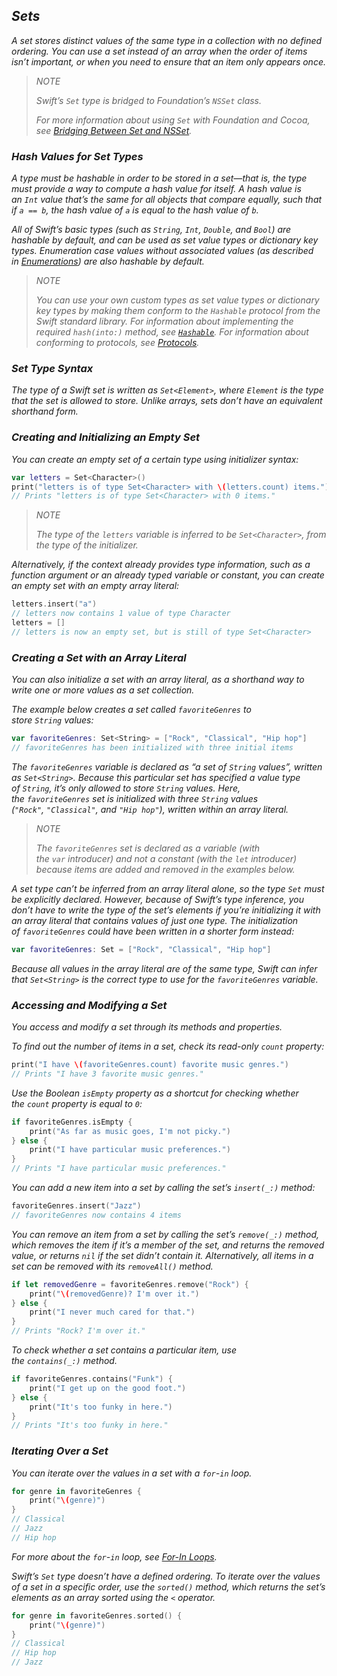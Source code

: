 ## *Sets*

*A set stores distinct values of the same type in a collection with no defined ordering. You can use a set instead of an array when the order of items isn’t important, or when you need to ensure that an item only appears once.*

> *NOTE*
> 
> *Swift’s `Set` type is bridged to Foundation’s `NSSet` class.*
> 
> *For more information about using `Set` with Foundation and Cocoa, see [Bridging Between Set and NSSet](https://developer.apple.com/documentation/swift/set#2845530).*

### *Hash Values for Set Types*

*A type must be hashable in order to be stored in a set—that is, the type must provide a way to compute a hash value for itself. A hash value is an `Int` value that’s the same for all objects that compare equally, such that if `a == b`, the hash value of `a` is equal to the hash value of `b`.*

*All of Swift’s basic types (such as `String`, `Int`, `Double`, and `Bool`) are hashable by default, and can be used as set value types or dictionary key types. Enumeration case values without associated values (as described in [Enumerations](https://docs.swift.org/swift-book/LanguageGuide/Enumerations.html)) are also hashable by default.*

> *NOTE*
> 
> *You can use your own custom types as set value types or dictionary key types by making them conform to the `Hashable` protocol from the Swift standard library. For information about implementing the required `hash(into:)` method, see [`Hashable`](https://developer.apple.com/documentation/swift/hashable). For information about conforming to protocols, see [Protocols](https://docs.swift.org/swift-book/LanguageGuide/Protocols.html).*

### *Set Type Syntax*

*The type of a Swift set is written as `Set<Element>`, where `Element` is the type that the set is allowed to store. Unlike arrays, sets don’t have an equivalent shorthand form.*

### *Creating and Initializing an Empty Set*

*You can create an empty set of a certain type using initializer syntax:*

```swift
var letters = Set<Character>()
print("letters is of type Set<Character> with \(letters.count) items.")
// Prints "letters is of type Set<Character> with 0 items."
```

> *NOTE*
> 
> *The type of the `letters` variable is inferred to be `Set<Character>`, from the type of the initializer.*

*Alternatively, if the context already provides type information, such as a function argument or an already typed variable or constant, you can create an empty set with an empty array literal:*

```swift
letters.insert("a")
// letters now contains 1 value of type Character
letters = []
// letters is now an empty set, but is still of type Set<Character>
```

### *Creating a Set with an Array Literal*

*You can also initialize a set with an array literal, as a shorthand way to write one or more values as a set collection.*

*The example below creates a set called `favoriteGenres` to store `String` values:*

```swift
var favoriteGenres: Set<String> = ["Rock", "Classical", "Hip hop"]
// favoriteGenres has been initialized with three initial items
```

*The `favoriteGenres` variable is declared as “a set of `String` values”, written as `Set<String>`. Because this particular set has specified a value type of `String`, it’s only allowed to store `String` values. Here, the `favoriteGenres` set is initialized with three `String` values (`"Rock"`, `"Classical"`, and `"Hip hop"`), written within an array literal.*

> *NOTE*
> 
> *The `favoriteGenres` set is declared as a variable (with the `var` introducer) and not a constant (with the `let` introducer) because items are added and removed in the examples below.*

*A set type can’t be inferred from an array literal alone, so the type `Set` must be explicitly declared. However, because of Swift’s type inference, you don’t have to write the type of the set’s elements if you’re initializing it with an array literal that contains values of just one type. The initialization of `favoriteGenres` could have been written in a shorter form instead:*

```swift
var favoriteGenres: Set = ["Rock", "Classical", "Hip hop"]
```

*Because all values in the array literal are of the same type, Swift can infer that `Set<String>` is the correct type to use for the `favoriteGenres` variable.*



### *Accessing and Modifying a Set*

*You access and modify a set through its methods and properties.*

*To find out the number of items in a set, check its read-only `count` property:*

```swift
print("I have \(favoriteGenres.count) favorite music genres.")
// Prints "I have 3 favorite music genres."
```

*Use the Boolean `isEmpty` property as a shortcut for checking whether the `count` property is equal to `0`:*

```swift
if favoriteGenres.isEmpty {
    print("As far as music goes, I'm not picky.")
} else {
    print("I have particular music preferences.")
}
// Prints "I have particular music preferences."
```

*You can add a new item into a set by calling the set’s `insert(_:)` method:*

```swift
favoriteGenres.insert("Jazz")
// favoriteGenres now contains 4 items
```

*You can remove an item from a set by calling the set’s `remove(_:)` method, which removes the item if it’s a member of the set, and returns the removed value, or returns `nil` if the set didn’t contain it. Alternatively, all items in a set can be removed with its `removeAll()` method.*

```swift
if let removedGenre = favoriteGenres.remove("Rock") {
    print("\(removedGenre)? I'm over it.")
} else {
    print("I never much cared for that.")
}
// Prints "Rock? I'm over it."
```

*To check whether a set contains a particular item, use the `contains(_:)` method.*

```swift
if favoriteGenres.contains("Funk") {
    print("I get up on the good foot.")
} else {
    print("It's too funky in here.")
}
// Prints "It's too funky in here."
```

### *Iterating Over a Set*

*You can iterate over the values in a set with a `for`-`in` loop.*

```swift
for genre in favoriteGenres {
    print("\(genre)")
}
// Classical
// Jazz
// Hip hop
```

*For more about the `for`-`in` loop, see [For-In Loops](https://docs.swift.org/swift-book/LanguageGuide/ControlFlow.html#ID121).*

*Swift’s `Set` type doesn’t have a defined ordering. To iterate over the values of a set in a specific order, use the `sorted()` method, which returns the set’s elements as an array sorted using the `<` operator.*

```swift
for genre in favoriteGenres.sorted() {
    print("\(genre)")
}
// Classical
// Hip hop
// Jazz
```


